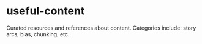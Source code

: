 useful-content
==============

Curated resources and references about content. Categories include: story arcs, bias, chunking, etc.
